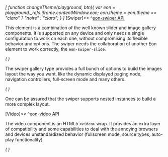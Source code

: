 *[
  function changeTheme(playground, btn){
    var eon = playground._refs.iframe.contentWindow.eon;
    eon.theme = eon.theme == "claro" ? "noire" : "claro";
  }
]*
[Swiper]<>
^[eon-swiper API](#!version=latest&mode=api&file=ui%2Feon-swiper%2Feon-swiper.html)


This element is a combination of the well known slider and image gallery components. It is supported on any device and only needs a single configuration to work on each one, without compromising its flexible behavior and options. The swiper needs the collaboration of another Eon element to work correctly, the `eon-swiper-slide`.


*(
<doc-playground label="Simple Slider" format="true" html="true" js="true" css="true" selector="body" format="true">
  <template type="html-head">
    <script src='framework/doc-eon/eon/eon.js'></script>
    <script>
      eon.themeSchema = {
        claro: ["eon-swiper"]
      }
    </script>
    <script>
      eon.import([
        'framework/doc-eon/eon/ui/eon-swiper',
        'framework/doc-eon/custom/doc-playground/doc-showcase'
      ]);
    </script>
    <style>
      body {
        display: flex;
        flex-wrap: wrap;
        width: 100%;
      }
      doc-showcase .doc-showcase-content {
        height: 350px;
        width: 500px;
      }
      doc-showcase .doc-showcase-label {
        display: none !important;
      }
      @media (max-width: 630px) {
        doc-showcase,
        doc-showcase .doc-showcase-content{
          width: 100%
        }
      }
      @media (max-width: 480px) {
        doc-showcase .doc-showcase-content{
          height: 200px;
        }
      }
    </style>
  </template>
  <template type="html-body">
    <doc-showcase>
      <eon-swiper pagination="true">
        <eon-swiper-slide class="blue"></eon-swiper-slide>
        <eon-swiper-slide class="red"></eon-swiper-slide>
        <eon-swiper-slide class="green"></eon-swiper-slide>
        <eon-swiper-slide class="yellow"></eon-swiper-slide>
      </eon-swiper>
    </doc-showcase>
  </template>
  <template type="css">
    .blue {
      background-color: #7296bb !important;
    }
    .yellow {
      background-color: #bb9772;
    }
    .green {
      background-color: #76bb72 !important;
    }
    .red {
      background-color: #b36a6a;
    }
  </template>
  <template type="footer">
     {"button":{"action":"changeTheme", "icon":"theme"}}
  </template>
</doc-playground>
)*


The swiper gallery type provides a full bunch of options to build the images layout the way you want, like the dynamic displayed paging node, navigation controllers, full-screen mode and many others.


*(
<doc-playground label="Gallery" format="true" html="true" js="true" css="true" selector="body" format="true">
  <template type="html-head">
    <script src='framework/doc-eon/eon/eon.js'></script>
    <script>
      eon.themeSchema = {
        claro: ["eon-swiper"]
      }
      eon.import([
        'framework/doc-eon/eon/ui/eon-swiper',
        'framework/doc-eon/custom/doc-playground/doc-showcase'
      ]);
    </script>
    <style>
      body {
        display: flex;
        flex-wrap: wrap;
        width: 100%;
      }
      doc-showcase .doc-showcase-content {
        height: 350px;
        width: 500px;
      }
      doc-showcase .doc-showcase-label {
        display: none !important;
      }
      @media (max-width: 630px) {
        doc-showcase,
        doc-showcase .doc-showcase-content{
          width: 100%
        }
      }
      @media (max-width: 480px) {
        doc-showcase .doc-showcase-content{
          height: 200px;
        }
      }
    </style>
  </template>
  <template type="html-body">
    <doc-showcase>
      <eon-swiper direction="horizontal" pagination="true" navigation="true" type="gallery"
        full-screen="true">
        <eon-swiper-slide image="img/swiper/view-5.jpeg"></eon-swiper-slide>
        <eon-swiper-slide image="img/swiper/view-2.jpeg"></eon-swiper-slide>
        <eon-swiper-slide image="img/swiper/view-6.jpeg"></eon-swiper-slide>
        <eon-swiper-slide image="img/swiper/view-4.jpeg"></eon-swiper-slide>
        <eon-swiper-slide image="img/swiper/view-1.jpeg"></eon-swiper-slide>
        <eon-swiper-slide image="img/swiper/view-5.jpeg"></eon-swiper-slide>
        <eon-swiper-slide image="img/swiper/view-2.jpeg"></eon-swiper-slide>
      </eon-swiper>
    </doc-showcase>
  </template>
  <template type="footer">
     {"button":{"action":"changeTheme", "icon":"theme"}}
  </template>
</doc-playground>
)*

One can be assured that the swiper supports nested instances to build a more complex layout.


[Video]<>
^[eon-video API](#!version=latest&mode=api&file=ui%2Feon-video%2Feon-video.html)


The video component is an HTML5 `<video>` wrap. It provides an extra layer of compatibility and some capabilities to deal with the annoying browsers and devices unstandardized behavior (fullscreen mode, source types, auto-play functionality).

*(
<doc-playground label="Simple Video" format="true" html="true" js="true" css="true" selector="body" format="true">
  <template type="html-head">
    <script src='framework/doc-eon/eon/eon.js'></script>
    <script>
      eon.themeSchema = {
        claro: ["eon-video"]
      }
    </script>
    <script>
      eon.import([
        'framework/doc-eon/eon/ui/eon-video',
        'framework/doc-eon/custom/doc-playground/doc-showcase'
      ])
    </script>
    <style>
      body {
        display: flex;
        flex-wrap: wrap;
      }
    </style>
  </template>
  <template type="html-body">
    <doc-showcase>
      <eon-video type="video/mp4" controls="true" src="video/snow.mp4" poster="img/video/snow.jpg" volume="0.5">
      </eon-video>
    </doc-showcase>
  </template>
  <template type="footer">
     {"button":{"action":"changeTheme", "icon":"theme"}}
  </template>
</doc-playground>
)*


